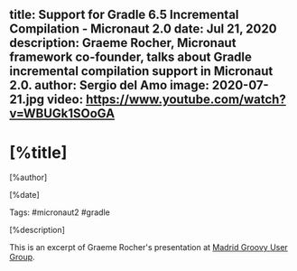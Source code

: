 title: Support for Gradle 6.5 Incremental Compilation - Micronaut 2.0
date: Jul 21, 2020
description: Graeme Rocher, Micronaut framework co-founder, talks about Gradle incremental compilation support in Micronaut 2.0. 
author: Sergio del Amo
image: 2020-07-21.jpg
video: https://www.youtube.com/watch?v=WBUGk1SOoGA
---

# [%title]

[%author]

[%date] 

Tags: #micronaut2 #gradle

[%description]

This is an excerpt of Graeme Rocher's presentation at [Madrid Groovy User Group](https://www.madridgug.com/2020/07/micronaut-2.html).
